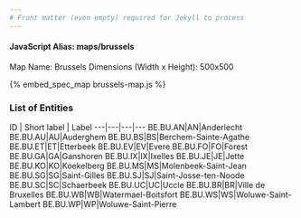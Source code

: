 ```yaml
---
# Front matter (even empty) required for Jekyll to process
---
```


#### JavaScript Alias: maps/brussels

Map Name: Brussels
Dimensions (Width x Height): 500x500



{% embed_spec_map brussels-map.js %}

### List of Entities

ID | Short label | Label
---|---|---|---
BE.BU.AN|AN|Anderlecht
BE.BU.AU|AU|Auderghem
BE.BU.BS|BS|Berchem-Sainte-Agathe
BE.BU.ET|ET|Etterbeek
BE.BU.EV|EV|Evere
BE.BU.FO|FO|Forest
BE.BU.GA|GA|Ganshoren
BE.BU.IX|IX|Ixelles
BE.BU.JE|JE|Jette
BE.BU.KO|KO|Koekelberg
BE.BU.MS|MS|Molenbeek-Saint-Jean
BE.BU.SG|SG|Saint-Gilles
BE.BU.SJ|SJ|Saint-Josse-ten-Noode
BE.BU.SC|SC|Schaerbeek
BE.BU.UC|UC|Uccle
BE.BU.BR|BR|Ville de Bruxelles
BE.BU.WB|WB|Watermael-Boitsfort
BE.BU.WS|WS|Woluwe-Saint-Lambert
BE.BU.WP|WP|Woluwe-Saint-Pierre

